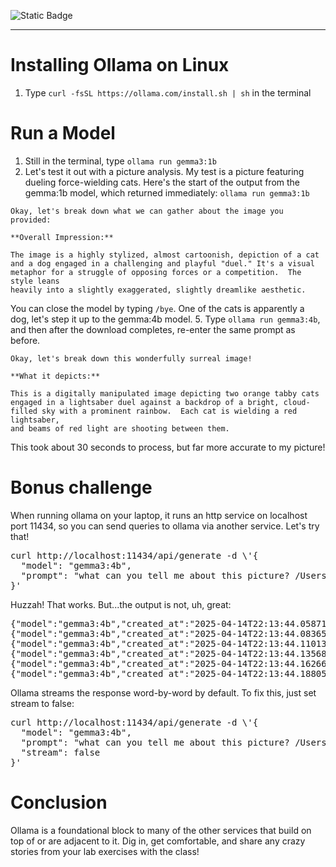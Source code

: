 ![Static Badge](https://img.shields.io/badge/Author-f5--rahm-blue?link=https%3A%2F%2Fgithub.com%2Ff5-rahm)

---
# Installing Ollama on Linux

1. Type `curl -fsSL https://ollama.com/install.sh | sh` in the terminal

# Run a Model

1. Still in the terminal, type `ollama run gemma3:1b`
3. Let's test it out with a picture analysis. My test is a picture featuring dueling force-wielding cats. Here's the start of the output from the gemma:1b model, which returned immediately:
`ollama run gemma3:1b`                                                                                        
```>>> what can you tell me about this picture? /Users/j.rahm/PycharmProjects/AI-stepbystep/lab1/dueling-cats-2.png
Okay, let's break down what we can gather about the image you provided:

**Overall Impression:**

The image is a highly stylized, almost cartoonish, depiction of a cat and a dog engaged in a challenging and playful "duel." It's a visual metaphor for a struggle of opposing forces or a competition.  The style leans 
heavily into a slightly exaggerated, slightly dreamlike aesthetic.
```
You can close the model by typing `/bye`. One of the cats is apparently a dog, let's step it up to the gemma:4b model.
5. Type `ollama run gemma3:4b`, and then after the download completes, re-enter the same prompt as before.
```>>> what can you tell me about this picture? /Users/j.rahm/PycharmProjects/AI-stepbystep/lab1/dueling-cats-2.png
Okay, let's break down this wonderfully surreal image! 

**What it depicts:**

This is a digitally manipulated image depicting two orange tabby cats engaged in a lightsaber duel against a backdrop of a bright, cloud-filled sky with a prominent rainbow.  Each cat is wielding a red lightsaber, 
and beams of red light are shooting between them.
```
This took about 30 seconds to process, but far more accurate to my picture!

# Bonus challenge

When running ollama on your laptop, it runs an http service on localhost port 11434, so you can send queries to ollama via another service. Let's try that!
<pre>curl http://localhost:11434/api/generate -d \'{
  "model": "gemma3:4b",
  "prompt": "what can you tell me about this picture? /Users/j.rahm/PycharmProjects/AI-stepbystep/lab1/dueling-cats-2.png"
}'
</pre>

Huzzah! That works. But...the output is not, uh, great:

<pre>{"model":"gemma3:4b","created_at":"2025-04-14T22:13:44.058712Z","response":"Okay","done":false}
{"model":"gemma3:4b","created_at":"2025-04-14T22:13:44.08365Z","response":",","done":false}
{"model":"gemma3:4b","created_at":"2025-04-14T22:13:44.110131Z","response":" let","done":false}
{"model":"gemma3:4b","created_at":"2025-04-14T22:13:44.135686Z","response":"'","done":false}
{"model":"gemma3:4b","created_at":"2025-04-14T22:13:44.162662Z","response":"s","done":false}
{"model":"gemma3:4b","created_at":"2025-04-14T22:13:44.188051Z","response":" analyze","done":false}
</pre>

Ollama streams the response word-by-word by default. To fix this, just set stream to false:

<pre>curl http://localhost:11434/api/generate -d \'{
  "model": "gemma3:4b",
  "prompt": "what can you tell me about this picture? /Users/j.rahm/PycharmProjects/AI-stepbystep/lab1/dueling-cats-2.png",
  "stream": false
}'
</pre>

# Conclusion

Ollama is a foundational block to many of the other services that build on top of or are adjacent to it. Dig in, get comfortable, and share any crazy stories from your lab exercises with the class!


